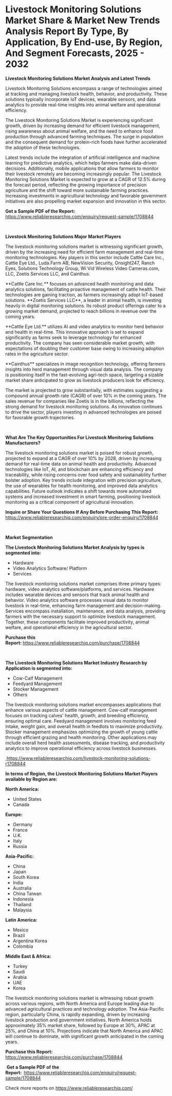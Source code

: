 <p><h1>Livestock Monitoring Solutions Market Share & Market New Trends Analysis Report By Type, By Application, By End-use, By Region, And Segment Forecasts, 2025 - 2032</h1></p><p><strong>Livestock Monitoring Solutions Market Analysis and Latest Trends</strong></p>
<p><p>Livestock Monitoring Solutions encompass a range of technologies aimed at tracking and managing livestock health, behavior, and productivity. These solutions typically incorporate IoT devices, wearable sensors, and data analytics to provide real-time insights into animal welfare and operational efficiency. </p><p>The Livestock Monitoring Solutions Market is experiencing significant growth, driven by increasing demand for efficient livestock management, rising awareness about animal welfare, and the need to enhance food production through advanced farming techniques. The surge in population and the consequent demand for protein-rich foods have further accelerated the adoption of these technologies. </p><p>Latest trends include the integration of artificial intelligence and machine learning for predictive analytics, which helps farmers make data-driven decisions. Additionally, mobile applications that allow farmers to monitor their livestock remotely are becoming increasingly popular. The Livestock Monitoring Solutions Market is expected to grow at a CAGR of 12.5% during the forecast period, reflecting the growing importance of precision agriculture and the shift toward more sustainable farming practices. Increasing investments in agricultural technology and favorable government initiatives are also propelling market expansion and innovation in this sector.</p></p>
<p><strong>Get a Sample PDF of the Report:&nbsp;</strong> <a href="https://www.reliableresearchiq.com/enquiry/request-sample/1708844?utm_campaign=1087&utm_medium=2&utm_source=Github&utm_content=ia&utm_term=10012025&utm_id=livestock-monitoring-solutions">https://www.reliableresearchiq.com/enquiry/request-sample/1708844</a></p>
<p>&nbsp;</p>
<p><strong>Livestock Monitoring Solutions Major Market Players</strong></p>
<p><p>The livestock monitoring solutions market is witnessing significant growth, driven by the increasing need for efficient farm management and real-time monitoring technologies. Key players in this sector include Cattle Care Inc., Cattle Eye Ltd., Luda.Farm AB, NewVision Security, Onsight247, Ranch Eyes, Solutions Technology Group, Wi Vid Wireless Video Cameras.com, LLC, Zoetis Services LLC, and Cainthus.</p><p>**Cattle Care Inc.** focuses on advanced health monitoring and data analytics solutions, facilitating proactive management of cattle health. Their technologies are gaining traction, as farmers increasingly adopt IoT-based solutions. **Zoetis Services LLC**, a leader in animal health, is investing heavily in digital monitoring solutions. Its robust product offerings cater to a growing market demand, projected to reach billions in revenue over the coming years.</p><p>**Cattle Eye Ltd.** utilizes AI and video analytics to monitor herd behavior and health in real-time. This innovative approach is set to expand significantly as farms seek to leverage technology for enhanced productivity. The company has seen considerable market growth, with expectations of doubling their customer base owing to increasing adoption rates in the agriculture sector.</p><p>**Cainthus** specializes in image recognition technology, offering farmers insights into herd management through visual data analysis. The company is positioning itself in the fast-evolving agri-tech space, targeting a sizable market share anticipated to grow as livestock producers look for efficiency.</p><p>The market is projected to grow substantially, with estimates suggesting a compound annual growth rate (CAGR) of over 10% in the coming years. The sales revenue for companies like Zoetis is in the billions, reflecting the strong demand for livestock monitoring solutions. As innovation continues to drive the sector, players investing in advanced technologies are poised for favorable growth trajectories.</p></p>
<p>&nbsp;</p>
<p><strong>What Are The Key Opportunities For Livestock Monitoring Solutions Manufacturers?</strong></p>
<p><p>The livestock monitoring solutions market is poised for robust growth, projected to expand at a CAGR of over 10% by 2028, driven by increasing demand for real-time data on animal health and productivity. Advanced technologies like IoT, AI, and blockchain are enhancing efficiency and traceability, while rising concerns over food safety and sustainability further bolster adoption. Key trends include integration with precision agriculture, the use of wearables for health monitoring, and improved data analytics capabilities. Future outlook indicates a shift towards more automated systems and increased investment in smart farming, positioning livestock monitoring as a critical component of agricultural innovation.</p></p>
<p><strong>Inquire or Share Your Questions If Any Before Purchasing This Report:</strong> <a href="https://www.reliableresearchiq.com/enquiry/pre-order-enquiry/1708844?utm_campaign=1087&utm_medium=2&utm_source=Github&utm_content=ia&utm_term=10012025&utm_id=livestock-monitoring-solutions">https://www.reliableresearchiq.com/enquiry/pre-order-enquiry/1708844</a></p>
<p>&nbsp;</p>
<p><strong>Market Segmentation</strong></p>
<p><strong>The Livestock Monitoring Solutions Market Analysis by types is segmented into:</strong></p>
<p><ul><li>Hardware</li><li>Video Analytics Software/ Platform</li><li>Services</li></ul></p>
<p><p>The livestock monitoring solutions market comprises three primary types: hardware, video analytics software/platforms, and services. Hardware includes wearable devices and sensors that track animal health and behavior. Video analytics software processes visual data to monitor livestock in real-time, enhancing farm management and decision-making. Services encompass installation, maintenance, and data analysis, providing farmers with the necessary support to optimize livestock management. Together, these components facilitate improved productivity, animal welfare, and operational efficiency in the agricultural sector.</p></p>
<p><strong>Purchase this Report:&nbsp;</strong><a href="https://www.reliableresearchiq.com/purchase/1708844?utm_campaign=1087&utm_medium=2&utm_source=Github&utm_content=ia&utm_term=10012025&utm_id=livestock-monitoring-solutions">https://www.reliableresearchiq.com/purchase/1708844</a></p>
<p>&nbsp;</p>
<p><strong>The Livestock Monitoring Solutions Market Industry Research by Application is segmented into:</strong></p>
<p><ul><li>Cow-Calf Management</li><li>Feedyard Management</li><li>Stocker Management</li><li>Others</li></ul></p>
<p><p>The livestock monitoring solutions market encompasses applications that enhance various aspects of cattle management. Cow-calf management focuses on tracking calves' health, growth, and breeding efficiency, ensuring optimal care. Feedyard management involves monitoring feed intake, weight gain, and overall health in feedlots to maximize productivity. Stocker management emphasizes optimizing the growth of young cattle through efficient grazing and health monitoring. Other applications may include overall herd health assessments, disease tracking, and productivity analytics to improve operational efficiency across livestock businesses.</p></p>
<p><a href="https://www.reliableresearchiq.com/livestock-monitoring-solutions-r1708844?utm_campaign=1087&utm_medium=2&utm_source=Github&utm_content=ia&utm_term=10012025&utm_id=livestock-monitoring-solutions">&nbsp;https://www.reliableresearchiq.com/livestock-monitoring-solutions-r1708844</a></p>
<p><strong>In terms of Region, the Livestock Monitoring Solutions Market Players available by Region are:</strong></p>
<p>
    <p> <strong> North America: </strong>
        <ul>
            <li>United States</li>
            <li>Canada</li>
        </ul>
        </p> 
    <p> <strong> Europe: </strong>
        <ul>
            <li>Germany</li>
            <li>France</li>
            <li>U.K.</li>
            <li>Italy</li>
            <li>Russia</li>
        </ul>
        </p> 
    <p> <strong> Asia-Pacific: </strong>
        <ul>
            <li>China</li>
            <li>Japan</li>
            <li>South Korea</li>
            <li>India</li>
            <li>Australia</li>
            <li>China Taiwan</li>
            <li>Indonesia</li>
            <li>Thailand</li>
            <li>Malaysia</li>
        </ul>
        </p> 
    <p> <strong> Latin America: </strong>
        <ul>
            <li>Mexico</li>
            <li>Brazil</li>
            <li>Argentina Korea</li>
            <li>Colombia</li>
        </ul>
        </p> 
    <p> <strong> Middle East & Africa: </strong>
        <ul>
            <li>Turkey</li>
            <li>Saudi</li>
            <li>Arabia</li>
            <li>UAE</li>
            <li>Korea</li>
        </ul>
    </p>
    </p>
<p><p>The livestock monitoring solutions market is witnessing robust growth across various regions, with North America and Europe leading due to advanced agricultural practices and technology adoption. The Asia-Pacific region, particularly China, is rapidly expanding, driven by increasing livestock production and government initiatives. North America holds approximately 35% market share, followed by Europe at 30%, APAC at 25%, and China at 10%. Projections indicate that North America and APAC will continue to dominate, with significant growth anticipated in the coming years.</p></p>
<p><strong>Purchase this Report: </strong><a href="https://www.reliableresearchiq.com/purchase/1708844?utm_campaign=1087&utm_medium=2&utm_source=Github&utm_content=ia&utm_term=10012025&utm_id=livestock-monitoring-solutions">https://www.reliableresearchiq.com/purchase/1708844</a></p>
<p>&nbsp;<strong>Get a Sample PDF of the Report:&nbsp;&nbsp;</strong><a href="https://www.reliableresearchiq.com/enquiry/request-sample/1708844?utm_campaign=1087&utm_medium=2&utm_source=Github&utm_content=ia&utm_term=10012025&utm_id=livestock-monitoring-solutions">https://www.reliableresearchiq.com/enquiry/request-sample/1708844</a></p>
<p><strong></strong></p>
<p>Check more reports on <a href="https://www.reliableresearchiq.com/?utm_campaign=1087&utm_medium=2&utm_source=Github&utm_content=ia&utm_term=10012025&utm_id=livestock-monitoring-solutions">https://www.reliableresearchiq.com/</a></p>